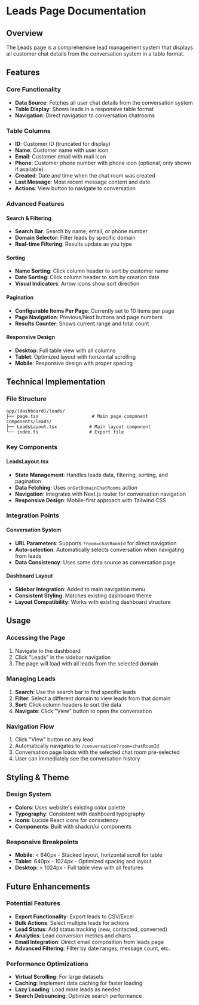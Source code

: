 # Leads Page Documentation

## Overview

The Leads page is a comprehensive lead management system that displays all customer chat details from the conversation system in a table format.

## Features

### Core Functionality

- **Data Source**: Fetches all user chat details from the conversation system
- **Table Display**: Shows leads in a responsive table format
- **Navigation**: Direct navigation to conversation chatrooms

### Table Columns

- **ID**: Customer ID (truncated for display)
- **Name**: Customer name with user icon
- **Email**: Customer email with mail icon
- **Phone**: Customer phone number with phone icon (optional, only shown if available)
- **Created**: Date and time when the chat room was created
- **Last Message**: Most recent message content and date
- **Actions**: View button to navigate to conversation

### Advanced Features

#### Search & Filtering

- **Search Bar**: Search by name, email, or phone number
- **Domain Selector**: Filter leads by specific domain
- **Real-time Filtering**: Results update as you type

#### Sorting

- **Name Sorting**: Click column header to sort by customer name
- **Date Sorting**: Click column header to sort by creation date
- **Visual Indicators**: Arrow icons show sort direction

#### Pagination

- **Configurable Items Per Page**: Currently set to 10 items per page
- **Page Navigation**: Previous/Next buttons and page numbers
- **Results Counter**: Shows current range and total count

#### Responsive Design

- **Desktop**: Full table view with all columns
- **Tablet**: Optimized layout with horizontal scrolling
- **Mobile**: Responsive design with proper spacing

## Technical Implementation

### File Structure

```
app/(dashboard)/leads/
├── page.tsx                    # Main page component
components/leads/
├── LeadsLayout.tsx            # Main layout component
└── index.ts                   # Export file
```

### Key Components

#### LeadsLayout.tsx

- **State Management**: Handles leads data, filtering, sorting, and pagination
- **Data Fetching**: Uses `onGetDomainChatRooms` action
- **Navigation**: Integrates with Next.js router for conversation navigation
- **Responsive Design**: Mobile-first approach with Tailwind CSS

### Integration Points

#### Conversation System

- **URL Parameters**: Supports `?room=chatRoomId` for direct navigation
- **Auto-selection**: Automatically selects conversation when navigating from leads
- **Data Consistency**: Uses same data source as conversation page

#### Dashboard Layout

- **Sidebar Integration**: Added to main navigation menu
- **Consistent Styling**: Matches existing dashboard theme
- **Layout Compatibility**: Works with existing dashboard structure

## Usage

### Accessing the Page

1. Navigate to the dashboard
2. Click "Leads" in the sidebar navigation
3. The page will load with all leads from the selected domain

### Managing Leads

1. **Search**: Use the search bar to find specific leads
2. **Filter**: Select a different domain to view leads from that domain
3. **Sort**: Click column headers to sort the data
4. **Navigate**: Click "View" button to open the conversation

### Navigation Flow

1. Click "View" button on any lead
2. Automatically navigates to `/conversation?room=chatRoomId`
3. Conversation page loads with the selected chat room pre-selected
4. User can immediately see the conversation history

## Styling & Theme

### Design System

- **Colors**: Uses website's existing color palette
- **Typography**: Consistent with dashboard typography
- **Icons**: Lucide React icons for consistency
- **Components**: Built with shadcn/ui components

### Responsive Breakpoints

- **Mobile**: < 640px - Stacked layout, horizontal scroll for table
- **Tablet**: 640px - 1024px - Optimized spacing and layout
- **Desktop**: > 1024px - Full table view with all features

## Future Enhancements

### Potential Features

- **Export Functionality**: Export leads to CSV/Excel
- **Bulk Actions**: Select multiple leads for actions
- **Lead Status**: Add status tracking (new, contacted, converted)
- **Analytics**: Lead conversion metrics and charts
- **Email Integration**: Direct email composition from leads page
- **Advanced Filtering**: Filter by date ranges, message count, etc.

### Performance Optimizations

- **Virtual Scrolling**: For large datasets
- **Caching**: Implement data caching for faster loading
- **Lazy Loading**: Load more leads as needed
- **Search Debouncing**: Optimize search performance
